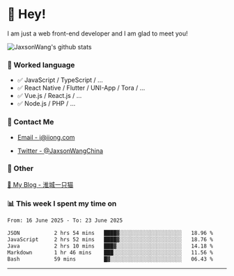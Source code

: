 # 👋 Hey!

I am just a web front-end developer and I am glad to meet you!

![JaxsonWang's github stats](https://github-readme-stats.vercel.app/api?username=JaxsonWang&&show_icons=true&&title_color=1abc9c&&icon_color=1abc9c)


### 📝 Worked language

- ✅ JavaScript / TypeScript / ...
- ✅ React Native / Flutter / UNI-App / Tora / ...
- ✅ Vue.js / React.js / ...
- ✅ Node.js / PHP / ...

### 📮 Contact Me

- [Email - i@iiong.com](mailto:i@iiong.com)

- [Twitter - @JaxsonWangChina](https://twitter.com/JaxsonWangChina)

### 🤪 Other

[📌 My Blog - 淮城一只猫](https://iiong.com)

### 📊 This week I spent my time on

<!--START_SECTION:waka-->

```txt
From: 16 June 2025 - To: 23 June 2025

JSON           2 hrs 54 mins   ████▓░░░░░░░░░░░░░░░░░░░░   18.96 %
JavaScript     2 hrs 52 mins   ████▓░░░░░░░░░░░░░░░░░░░░   18.76 %
Java           2 hrs 10 mins   ███▓░░░░░░░░░░░░░░░░░░░░░   14.18 %
Markdown       1 hr 46 mins    ███░░░░░░░░░░░░░░░░░░░░░░   11.56 %
Bash           59 mins         █▓░░░░░░░░░░░░░░░░░░░░░░░   06.43 %
```

<!--END_SECTION:waka-->

---
